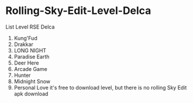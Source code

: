 # Rolling-Sky-Edit-Level-Delca
List Level RSE Delca
1. Kung'Fud
2. Drakkar
3. LONG NIGHT
4. Paradise Earth
5. Deer Here
6. Arcade Game
7. Hunter
8. Midnight Snow
9. Personal Love
it's free to download level, 
but there is no rolling Sky Edit apk download 
